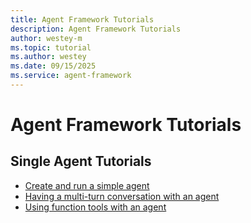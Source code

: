 ```yaml
---
title: Agent Framework Tutorials
description: Agent Framework Tutorials
author: westey-m
ms.topic: tutorial
ms.author: westey
ms.date: 09/15/2025
ms.service: agent-framework
---
```


# Agent Framework Tutorials

## Single Agent Tutorials

- [Create and run a simple agent](./run-agent.md)
- [Having a multi-turn conversation with an agent](./multi-turn-conversation.md)
- [Using function tools with an agent](./function-tools.md)
